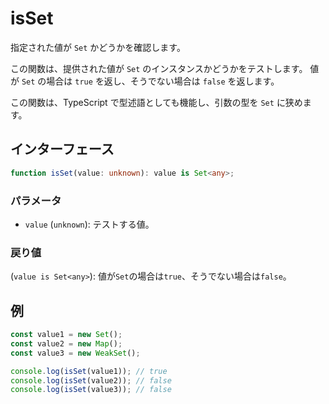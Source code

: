 # isSet

指定された値が `Set` かどうかを確認します。

この関数は、提供された値が `Set` のインスタンスかどうかをテストします。
値が `Set` の場合は `true` を返し、そうでない場合は `false` を返します。

この関数は、TypeScript で型述語としても機能し、引数の型を `Set` に狭めます。

## インターフェース

```typescript
function isSet(value: unknown): value is Set<any>;
```

### パラメータ

- `value` (`unknown`): テストする値。

### 戻り値

(`value is Set<any>`): 値が`Set`の場合は`true`、そうでない場合は`false`。

## 例

```typescript
const value1 = new Set();
const value2 = new Map();
const value3 = new WeakSet();

console.log(isSet(value1)); // true
console.log(isSet(value2)); // false
console.log(isSet(value3)); // false
```
